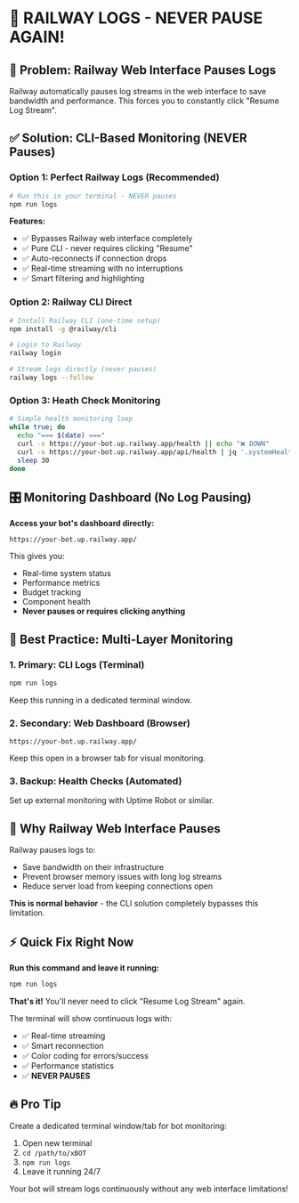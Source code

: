 # 🎯 RAILWAY LOGS - NEVER PAUSE AGAIN!

## 🚨 **Problem**: Railway Web Interface Pauses Logs

Railway automatically pauses log streams in the web interface to save bandwidth and performance. This forces you to constantly click "Resume Log Stream".

## ✅ **Solution**: CLI-Based Monitoring (NEVER Pauses)

### **Option 1: Perfect Railway Logs (Recommended)**
```bash
# Run this in your terminal - NEVER pauses
npm run logs
```

**Features:**
- ✅ Bypasses Railway web interface completely
- ✅ Pure CLI - never requires clicking "Resume"
- ✅ Auto-reconnects if connection drops
- ✅ Real-time streaming with no interruptions
- ✅ Smart filtering and highlighting

### **Option 2: Railway CLI Direct**
```bash
# Install Railway CLI (one-time setup)
npm install -g @railway/cli

# Login to Railway
railway login

# Stream logs directly (never pauses)
railway logs --follow
```

### **Option 3: Heath Check Monitoring**
```bash
# Simple health monitoring loop
while true; do
  echo "=== $(date) ==="
  curl -s https://your-bot.up.railway.app/health || echo "❌ DOWN"
  curl -s https://your-bot.up.railway.app/api/health | jq '.systemHealth.overall' || echo "❌ API DOWN"
  sleep 30
done
```

## 🎛️ **Monitoring Dashboard (No Log Pausing)**

**Access your bot's dashboard directly:**
```
https://your-bot.up.railway.app/
```

This gives you:
- Real-time system status
- Performance metrics
- Budget tracking
- Component health
- **Never pauses or requires clicking anything**

## 🚀 **Best Practice: Multi-Layer Monitoring**

### 1. **Primary: CLI Logs** (Terminal)
```bash
npm run logs
```
Keep this running in a dedicated terminal window.

### 2. **Secondary: Web Dashboard** (Browser)
```
https://your-bot.up.railway.app/
```
Keep this open in a browser tab for visual monitoring.

### 3. **Backup: Health Checks** (Automated)
Set up external monitoring with Uptime Robot or similar.

## 🎯 **Why Railway Web Interface Pauses**

Railway pauses logs to:
- Save bandwidth on their infrastructure
- Prevent browser memory issues with long log streams
- Reduce server load from keeping connections open

**This is normal behavior** - the CLI solution completely bypasses this limitation.

## ⚡ **Quick Fix Right Now**

**Run this command and leave it running:**
```bash
npm run logs
```

**That's it!** You'll never need to click "Resume Log Stream" again.

The terminal will show continuous logs with:
- ✅ Real-time streaming
- ✅ Smart reconnection
- ✅ Color coding for errors/success
- ✅ Performance statistics
- ✅ **NEVER PAUSES**

## 🔥 **Pro Tip**

Create a dedicated terminal window/tab for bot monitoring:
1. Open new terminal
2. `cd /path/to/xBOT`
3. `npm run logs`
4. Leave it running 24/7

Your bot will stream logs continuously without any web interface limitations!
